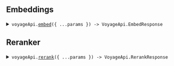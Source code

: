 ## Embeddings

<details><summary> <code>voyageApi.<a href="./src/Client.ts">embed</a>({ ...params }) -> VoyageApi.EmbedResponse</code> </summary>

<dl>

<dd>

#### 📝 Description

<dl>

<dd>

<dl>

<dd>

Voyage embedding endpoint receives as input a string (or a list of strings) and other arguments such as the preferred model name, and returns a response containing a list of embeddings.

</dd>

</dl>

</dd>

</dl>

#### 🔌 Usage

<dl>

<dd>

<dl>

<dd>

```ts
await voyageApi.embed({
    input: "input",
    model: "model",
});
```

</dd>

</dl>

</dd>

</dl>

#### ⚙️ Parameters

<dl>

<dd>

<dl>

<dd>

**request: `VoyageApi.EmbedRequest`**

</dd>

</dl>

<dl>

<dd>

**requestOptions: `VoyageApiClient.RequestOptions`**

</dd>

</dl>

</dd>

</dl>

</dd>

</dl>
</details>

## Reranker

<details><summary> <code>voyageApi.<a href="./src/Client.ts">rerank</a>({ ...params }) -> VoyageApi.RerankResponse</code> </summary>

<dl>

<dd>

#### 📝 Description

<dl>

<dd>

<dl>

<dd>

Voyage reranker endpoint receives as input a query, a list of documents, and other arguments such as the model name, and returns a response containing the reranking results.

</dd>

</dl>

</dd>

</dl>

#### 🔌 Usage

<dl>

<dd>

<dl>

<dd>

```ts
await voyageApi.rerank({
    query: "query",
    documents: ["documents"],
    model: "model",
});
```

</dd>

</dl>

</dd>

</dl>

#### ⚙️ Parameters

<dl>

<dd>

<dl>

<dd>

**request: `VoyageApi.RerankRequest`**

</dd>

</dl>

<dl>

<dd>

**requestOptions: `VoyageApiClient.RequestOptions`**

</dd>

</dl>

</dd>

</dl>

</dd>

</dl>
</details>
